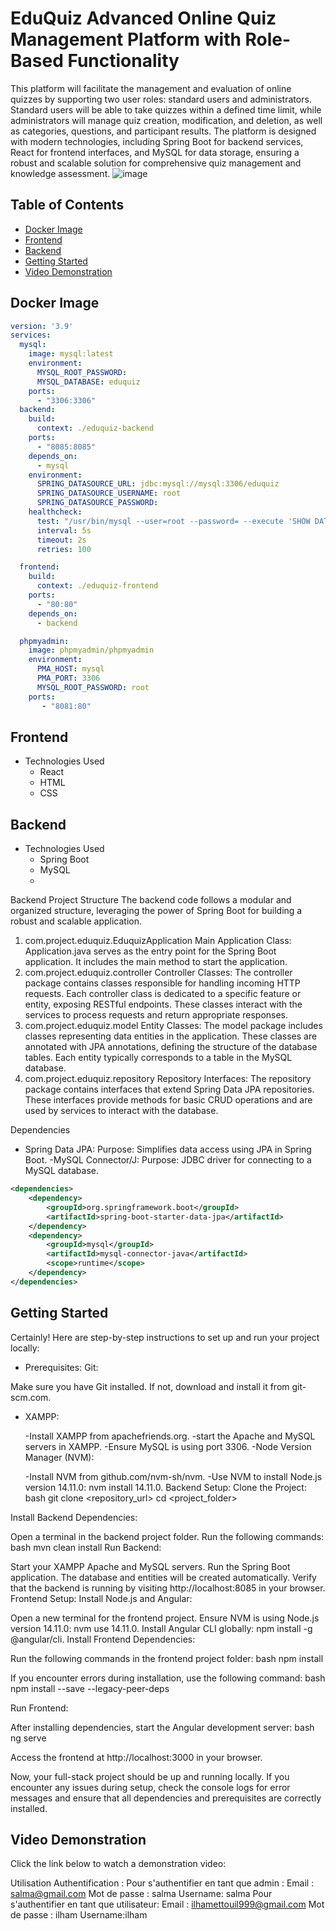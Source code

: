 # EduQuiz Advanced Online Quiz Management Platform with Role-Based Functionality
This platform will facilitate the management and evaluation of online quizzes by supporting two user roles: standard users and administrators. Standard users will be able to take quizzes within a defined time limit, while administrators will manage quiz creation, modification, and deletion, as well as categories, questions, and participant results. The platform is designed with modern technologies, including Spring Boot for backend services, React for frontend interfaces, and MySQL for data storage, ensuring a robust and scalable solution for comprehensive quiz management and knowledge assessment.
![image](https://github.com/user-attachments/assets/357c4b1f-66e1-4b3d-a6f5-71cc2b159029)
## Table of Contents

- [Docker Image](#docker-image)
- [Frontend](#frontend)
- [Backend](#backend)
- [Getting Started](#getting-started)
- [Video Demonstration](#video-demonstration)



## Docker Image



```yaml
version: '3.9'
services:
  mysql:
    image: mysql:latest
    environment:
      MYSQL_ROOT_PASSWORD:
      MYSQL_DATABASE: eduquiz
    ports:
      - "3306:3306"
  backend:
    build:
      context: ./eduquiz-backend
    ports:
      - "8085:8085"
    depends_on:
      - mysql
    environment:
      SPRING_DATASOURCE_URL: jdbc:mysql://mysql:3306/eduquiz
      SPRING_DATASOURCE_USERNAME: root
      SPRING_DATASOURCE_PASSWORD:
    healthcheck:
      test: "/usr/bin/mysql --user=root --password= --execute 'SHOW DATABASES;'"
      interval: 5s
      timeout: 2s
      retries: 100

  frontend:
    build:
      context: ./eduquiz-frontend
    ports:
      - "80:80"
    depends_on:
      - backend

  phpmyadmin:
    image: phpmyadmin/phpmyadmin
    environment:
      PMA_HOST: mysql
      PMA_PORT: 3306
      MYSQL_ROOT_PASSWORD: root
    ports:
       - "8081:80"
```


## Frontend
- Technologies Used
  - React
  - HTML
  - CSS


## Backend
- Technologies Used
  - Spring Boot
  - MySQL
  - 
Backend Project Structure
The backend code follows a modular and organized structure, leveraging the power of Spring Boot for building a robust and scalable application.

1. com.project.eduquiz.EduquizApplication
Main Application Class: Application.java serves as the entry point for the Spring Boot application. It includes the main method to start the application.
2. com.project.eduquiz.controller
Controller Classes: The controller package contains classes responsible for handling incoming HTTP requests. Each controller class is dedicated to a specific feature or entity, exposing RESTful endpoints. These classes interact with the services to process requests and return appropriate responses.
3. com.project.eduquiz.model
Entity Classes: The model package includes classes representing data entities in the application. These classes are annotated with JPA annotations, defining the structure of the database tables. Each entity typically corresponds to a table in the MySQL database.
4. com.project.eduquiz.repository
Repository Interfaces: The repository package contains interfaces that extend Spring Data JPA repositories. These interfaces provide methods for basic CRUD operations and are used by services to interact with the database.

Dependencies
- Spring Data JPA:
Purpose: Simplifies data access using JPA in Spring Boot.
 -MySQL Connector/J:
  Purpose: JDBC driver for connecting to a MySQL database.



```xml
<dependencies>
    <dependency>
        <groupId>org.springframework.boot</groupId>
        <artifactId>spring-boot-starter-data-jpa</artifactId>
    </dependency>
    <dependency>
        <groupId>mysql</groupId>
        <artifactId>mysql-connector-java</artifactId>
        <scope>runtime</scope>
    </dependency>
</dependencies>
```

## Getting Started
Certainly! Here are step-by-step instructions to set up and run your project locally:

- Prerequisites:
Git:

Make sure you have Git installed. If not, download and install it from git-scm.com.

- XAMPP:

  -Install XAMPP from apachefriends.org.
  -start the Apache and MySQL servers in XAMPP.
  -Ensure MySQL is using port 3306.
-Node Version Manager (NVM):

  -Install NVM from github.com/nvm-sh/nvm.
  -Use NVM to install Node.js version 14.11.0: nvm install 14.11.0.
Backend Setup:
Clone the Project: bash git clone <repository_url> cd <project_folder>

Install Backend Dependencies:

Open a terminal in the backend project folder.
Run the following commands: bash mvn clean install
Run Backend:

Start your XAMPP Apache and MySQL servers.
Run the Spring Boot application. The database and entities will be created automatically.
Verify that the backend is running by visiting http://localhost:8085 in your browser.
Frontend Setup:
Install Node.js and Angular:

Open a new terminal for the frontend project.
Ensure NVM is using Node.js version 14.11.0: nvm use 14.11.0.
Install Angular CLI globally: npm install -g @angular/cli.
Install Frontend Dependencies:

Run the following commands in the frontend project folder: bash npm install

If you encounter errors during installation, use the following command: bash npm install --save --legacy-peer-deps

Run Frontend:

After installing dependencies, start the Angular development server: bash ng serve

Access the frontend at http://localhost:3000 in your browser.

Now, your full-stack project should be up and running locally. If you encounter any issues during setup, check the console logs for error messages and ensure that all dependencies and prerequisites are correctly installed.

## Video Demonstration
Click the link below to watch a demonstration video:

Utilisation
Authentification :
Pour s'authentifier en tant que admin :
Email : salma@gmail.com
Mot de passe : salma
Username: salma
Pour s'authentifier en tant que utilisateur:
Email : ilhamettouil999@gmail.com
Mot de passe : ilham
Username:ilham



